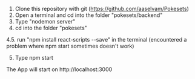 1. Clone this repository with git (https://github.com/aaselvam/Pokesets)
2. Open a terminal and cd into the folder "pokesets/backend"
3. Type "nodemon server"
4. cd into the folder "pokesets"

4.5. run "npm install react-scripts --save" in the terminal (encountered a problem where npm start sometimes doesn't work)

5. Type npm start 

The App will start on http://localhost:3000

